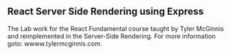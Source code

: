 <h2>React Server Side Rendering using Express</h2>

The Lab work for the React Fundamental course taught by Tyler McGinnis and reimplemented in the Server-Side Rendering.
For more information goto: wwww.tylermcginnis.com.

